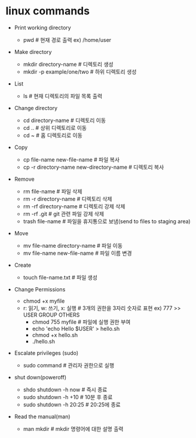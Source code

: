 # linux commands


- Print working directory
  - pwd  # 현재 경로 출력   ex) /home/user


- Make directory 
  - mkdir directory-name  # 디렉토리 생성
  - mkdir -p example/one/two  # 하위 디렉토리 생성

 
- List
  - ls  # 현재 디렉토리의 파일 목록 출력


- Change directory
  - cd directory-name  # 디렉토리 이동
  - cd ..  # 상위 디렉토리로 이동
  - cd ~  # 홈 디렉토리로 이동


- Copy
  - cp file-name new-file-name  # 파일 복사
  - cp -r directory-name new-directory-name  # 디렉토리 복사


- Remove
  - rm file-name  # 파일 삭제
  - rm -r directory-name  # 디렉토리 삭제
  - rm -rf directory-name  # 디렉토리 강제 삭제
  - rm -rf .git  # git 관련 파일 강제 삭제
  - trash file-name  # 파일을 휴지통으로 보냄(send to files to staging area)


- Move
  - mv file-name directory-name  # 파일 이동
  - mv file-name new-file-name  # 파일 이름 변경


- Create
  - touch file-name.txt  # 파일 생성


- Change Permissions
  - chmod +x myfile
  - r: 읽기, w: 쓰기, x: 실행  # 3개의 권한을 3자리 숫자로 표현 ex) 777 >> USER GROUP OTHERS
    - chmod 755 myfile  # 파일에 실행 권한 부여 
    - echo 'echo Hello $USER' > hello.sh
    - chmod +x hello.sh
    - ./hello.sh

- Escalate privileges (sudo)
  - sudo command  # 관리자 권한으로 실행


- shut down(poweroff)
  - shdo shutdown -h now  # 즉시 종료
  - sudo shutdown -h +10  # 10분 후 종료
  - sudo shutdown -h 20:25  # 20:25에 종료


- Read the manual(man)
  - man mkdir  # mkdir 명령어에 대한 설명 출력



